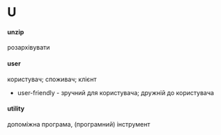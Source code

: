 # U

#### unzip
розархівувати

#### user
користувач; споживач; клієнт
  - user-friendly - зручний для користувача; дружній до користувача

#### utility
допоміжна програма, (програмний) інструмент
